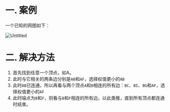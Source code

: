 # 一. 案例

一个已知的网图如下：

![Untitled](https://user-images.githubusercontent.com/91216205/195818338-8d64accf-682c-4acf-bc72-b114e34eab8d.png)



# 二. 解决方法

1. 首先找到任意一个顶点，如A。
2. 此时与它相关的两条边分别是`AB`和`AF`，选择权值更小的`AB`
3. 此时`AB`已连通，所以再看与两个顶点`A`和`B`相连的所有边：`BC`、`BI`、`BG`和`AF`，选择权值更小的`AF`
4. 此时端点为`B`和`F`，则看与`B`和`F`相连的所有边，以此类推，直到所有顶点都连通时结束。
